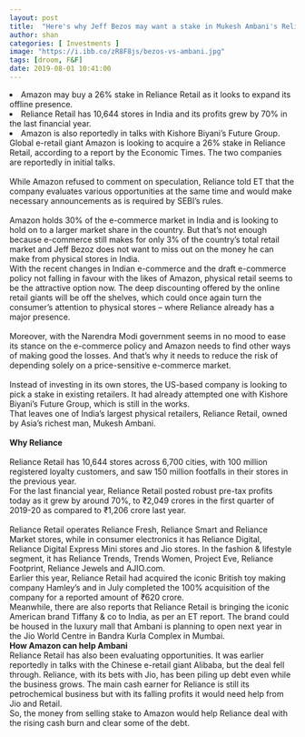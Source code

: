 ```yaml
---
layout: post
title:  "Here's why Jeff Bezos may want a stake in Mukesh Ambani's Reliance Retail"
author: shan
categories: [ Investments ]
image: "https://i.ibb.co/zR8F8js/bezos-vs-ambani.jpg"
tags: [droom, F&F]
date: 2019-08-01 10:41:00
---
```

<li><keyword keytype="City" smid="0" usetype="2" keywordseo="Amazon" actualkeyword="Amazon">Amazon</keyword> may buy a 26% stake in <keyword keytype="Company" smid="0" usetype="2" keywordseo="Reliance-Retail" actualkeyword="Reliance Retail">Reliance Retail</keyword> as it looks to expand its offline presence.</li>
 <li>Reliance Retail has 10,644 stores in India and its profits grew by 70% in the last financial year. </li>
 <li>Amazon is also reportedly in talks with Kishore Biyani&rsquo;s Future Group.</li>
Global e-retail giant Amazon is looking to acquire a 26% stake in Reliance Retail, according to a 
report by the Economic Times. The two companies are reportedly in initial talks. 
<br>
<br>While Amazon refused to comment on speculation, Reliance told ET that the company evaluates various opportunities at the same time and would make necessary announcements as is required by SEBI&rsquo;s rules.
<br>
<br>Amazon holds 30% of the e-commerce market in India and is looking to hold on to a larger market share in the country. But that&rsquo;s not enough because e-commerce still makes for only 3% of the country&rsquo;s total retail market and Jeff Bezoz does not want to miss out on the money he can make from physical stores in India.
<br>
With the recent changes in Indian e-commerce and the draft e-commerce policy not falling in favour with the likes of Amazon, physical retail seems to be the attractive option now. The deep discounting offered by the online retail giants will be off the shelves, which could once again turn the consumer&rsquo;s attention to physical stores &ndash; where Reliance already has a major presence.
<br>
<br>Moreover, with the Narendra Modi government seems in no mood to ease its stance on the e-commerce policy and Amazon needs to find other ways of making good the losses. And that&rsquo;s why it needs to reduce the risk of depending solely on a price-sensitive e-commerce market.
<br>
<br>Instead of investing in its own stores, the US-based company is looking to pick a stake in existing retailers. It had already attempted one with Kishore Biyani&rsquo;s Future Group, 
which is still in the works. 
<br>
That leaves one of India&rsquo;s largest physical retailers, Reliance Retail, owned by Asia&rsquo;s richest man, <keyword keytype="person" smid="0" usetype="2" keywordseo="Mukesh-Ambani" actualkeyword="Mukesh Ambani">Mukesh Ambani</keyword>.
<br>
<br>
<strong>Why Reliance</strong>
<br>
<br>Reliance Retail has 10,644 stores across 6,700 cities, with 100 million registered loyalty customers, and saw 150 million footfalls in their stores in the previous year. 
<br>
For the last financial year, Reliance Retail posted robust pre-tax profits today as it grew by around 70%, to ₹2,049 crores in the first quarter of 2019-20 as compared to ₹1,206 crore last year. 
<br>
<br>Reliance Retail operates Reliance Fresh, Reliance Smart and Reliance Market stores, while in consumer electronics it has Reliance Digital, Reliance Digital Express Mini stores and Jio stores. In the fashion &amp; lifestyle segment, it has Reliance Trends, Trends Women, Project Eve, Reliance Footprint, Reliance Jewels and AJIO.com. 
<br>Earlier this year, Reliance Retail had acquired the iconic British toy making company Hamley&rsquo;s and in July completed the 100% acquisition of the company for a reported amount of ₹620 crore.
<br>
Meanwhile, there are also reports that Reliance Retail is bringing the iconic American brand Tiffany &amp; co to India, as per an ET report. The brand could be housed in the luxury mall that Ambani is planning to open next year in the Jio World Centre in Bandra Kurla Complex in Mumbai. 
<br>
<strong>How Amazon can help Ambani</strong>
<br>
Reliance Retail has also been evaluating opportunities. It was earlier reportedly in talks with the Chinese e-retail giant Alibaba, but the deal fell through. Reliance, with its bets with Jio, has 
been piling up debt even while the business grows. The main cash earner for Reliance is still its 
petrochemical business but with its falling profits it would need help from Jio and Retail. 
<br>
So, the money from selling stake to Amazon would help Reliance deal with the rising cash burn and clear some of the debt.
<br>